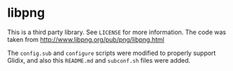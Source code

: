 libpng
======

This is a third party library. See `LICENSE` for more information. The code was taken from http://www.libpng.org/pub/png/libpng.html

The `config.sub` and `configure` scripts were modified to properly support Glidix, and also this `README.md` and `subconf.sh` files were added.
